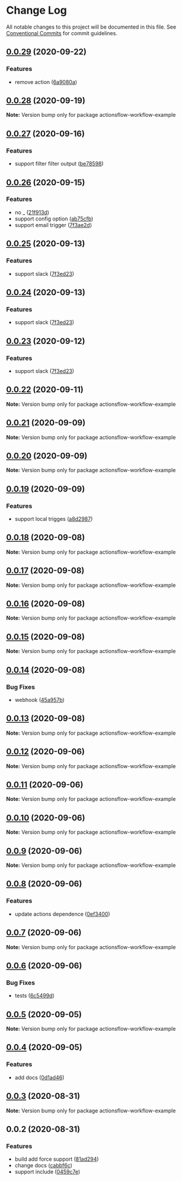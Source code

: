 # Change Log

All notable changes to this project will be documented in this file.
See [Conventional Commits](https://conventionalcommits.org) for commit guidelines.

## [0.0.29](https://github.com/actionsflow/actionsflow/compare/actionsflow-workflow-example@0.0.28...actionsflow-workflow-example@0.0.29) (2020-09-22)

### Features

- remove action ([6a9080a](https://github.com/actionsflow/actionsflow/commit/6a9080a4e6254a95e34316caa4122022d7b8f4be))

## [0.0.28](https://github.com/actionsflow/actionsflow/compare/actionsflow-workflow-example@0.0.27...actionsflow-workflow-example@0.0.28) (2020-09-19)

**Note:** Version bump only for package actionsflow-workflow-example

## [0.0.27](https://github.com/actionsflow/actionsflow/compare/actionsflow-workflow-example@0.0.26...actionsflow-workflow-example@0.0.27) (2020-09-16)

### Features

- support filter filter output ([be78598](https://github.com/actionsflow/actionsflow/commit/be785983194a4b7406dcc4e12726ff23e941ce5c))

## [0.0.26](https://github.com/actionsflow/actionsflow/compare/actionsflow-workflow-example@0.0.25...actionsflow-workflow-example@0.0.26) (2020-09-15)

### Features

- no \_ ([21f913d](https://github.com/actionsflow/actionsflow/commit/21f913ddc3fb95aec299b5d60e5bdcd6d0299a2d))
- support config option ([ab75cfb](https://github.com/actionsflow/actionsflow/commit/ab75cfbcb59fffb6f007d96cc2f6665015632109))
- support email trigger ([7f3ae2d](https://github.com/actionsflow/actionsflow/commit/7f3ae2d35e839eb5e87d35c4d57beb6e9cf03a0e))

## [0.0.25](https://github.com/actionsflow/actionsflow/compare/actionsflow-workflow-example@0.0.22...actionsflow-workflow-example@0.0.25) (2020-09-13)

### Features

- support slack ([7f3ed23](https://github.com/actionsflow/actionsflow/commit/7f3ed23d4c9cd4d1845bf6bd00692726ad6543f5))

## [0.0.24](https://github.com/actionsflow/actionsflow/compare/actionsflow-workflow-example@0.0.22...actionsflow-workflow-example@0.0.24) (2020-09-13)

### Features

- support slack ([7f3ed23](https://github.com/actionsflow/actionsflow/commit/7f3ed23d4c9cd4d1845bf6bd00692726ad6543f5))

## [0.0.23](https://github.com/actionsflow/actionsflow/compare/actionsflow-workflow-example@0.0.22...actionsflow-workflow-example@0.0.23) (2020-09-12)

### Features

- support slack ([7f3ed23](https://github.com/actionsflow/actionsflow/commit/7f3ed23d4c9cd4d1845bf6bd00692726ad6543f5))

## [0.0.22](https://github.com/actionsflow/actionsflow/compare/actionsflow-workflow-example@0.0.21...actionsflow-workflow-example@0.0.22) (2020-09-11)

**Note:** Version bump only for package actionsflow-workflow-example

## [0.0.21](https://github.com/actionsflow/actionsflow/compare/actionsflow-workflow-example@0.0.20...actionsflow-workflow-example@0.0.21) (2020-09-09)

**Note:** Version bump only for package actionsflow-workflow-example

## [0.0.20](https://github.com/actionsflow/actionsflow/compare/actionsflow-workflow-example@0.0.19...actionsflow-workflow-example@0.0.20) (2020-09-09)

**Note:** Version bump only for package actionsflow-workflow-example

## [0.0.19](https://github.com/actionsflow/actionsflow/compare/actionsflow-workflow-example@0.0.18...actionsflow-workflow-example@0.0.19) (2020-09-09)

### Features

- support local trigges ([a8d2987](https://github.com/actionsflow/actionsflow/commit/a8d29876930cffd9635a0e6052d918295ddbb24c))

## [0.0.18](https://github.com/actionsflow/actionsflow/compare/actionsflow-workflow-example@0.0.17...actionsflow-workflow-example@0.0.18) (2020-09-08)

**Note:** Version bump only for package actionsflow-workflow-example

## [0.0.17](https://github.com/actionsflow/actionsflow/compare/actionsflow-workflow-example@0.0.16...actionsflow-workflow-example@0.0.17) (2020-09-08)

**Note:** Version bump only for package actionsflow-workflow-example

## [0.0.16](https://github.com/actionsflow/actionsflow/compare/actionsflow-workflow-example@0.0.15...actionsflow-workflow-example@0.0.16) (2020-09-08)

**Note:** Version bump only for package actionsflow-workflow-example

## [0.0.15](https://github.com/actionsflow/actionsflow/compare/actionsflow-workflow-example@0.0.14...actionsflow-workflow-example@0.0.15) (2020-09-08)

**Note:** Version bump only for package actionsflow-workflow-example

## [0.0.14](https://github.com/actionsflow/actionsflow/compare/actionsflow-workflow-example@0.0.13...actionsflow-workflow-example@0.0.14) (2020-09-08)

### Bug Fixes

- webhook ([45a957b](https://github.com/actionsflow/actionsflow/commit/45a957b85f027c4d106bd4fde153b31684d73fcb))

## [0.0.13](https://github.com/actionsflow/actionsflow/compare/actionsflow-workflow-example@0.0.12...actionsflow-workflow-example@0.0.13) (2020-09-08)

**Note:** Version bump only for package actionsflow-workflow-example

## [0.0.12](https://github.com/actionsflow/actionsflow/compare/actionsflow-workflow-example@0.0.11...actionsflow-workflow-example@0.0.12) (2020-09-06)

**Note:** Version bump only for package actionsflow-workflow-example

## [0.0.11](https://github.com/actionsflow/actionsflow/compare/actionsflow-workflow-example@0.0.10...actionsflow-workflow-example@0.0.11) (2020-09-06)

**Note:** Version bump only for package actionsflow-workflow-example

## [0.0.10](https://github.com/actionsflow/actionsflow/compare/actionsflow-workflow-example@0.0.9...actionsflow-workflow-example@0.0.10) (2020-09-06)

**Note:** Version bump only for package actionsflow-workflow-example

## [0.0.9](https://github.com/actionsflow/actionsflow/compare/actionsflow-workflow-example@0.0.8...actionsflow-workflow-example@0.0.9) (2020-09-06)

**Note:** Version bump only for package actionsflow-workflow-example

## [0.0.8](https://github.com/actionsflow/actionsflow/compare/actionsflow-workflow-example@0.0.7...actionsflow-workflow-example@0.0.8) (2020-09-06)

### Features

- update actions dependence ([0ef3400](https://github.com/actionsflow/actionsflow/commit/0ef3400a745171f64c475a7d197cea8322260685))

## [0.0.7](https://github.com/actionsflow/actionsflow/compare/actionsflow-workflow-example@0.0.6...actionsflow-workflow-example@0.0.7) (2020-09-06)

**Note:** Version bump only for package actionsflow-workflow-example

## [0.0.6](https://github.com/actionsflow/actionsflow/compare/actionsflow-workflow-example@0.0.5...actionsflow-workflow-example@0.0.6) (2020-09-06)

### Bug Fixes

- tests ([6c5499d](https://github.com/actionsflow/actionsflow/commit/6c5499d4b56efd98672462b67216b27da3c0484d))

## [0.0.5](https://github.com/actionsflow/actionsflow/compare/actionsflow-workflow-example@0.0.4...actionsflow-workflow-example@0.0.5) (2020-09-05)

**Note:** Version bump only for package actionsflow-workflow-example

## [0.0.4](https://github.com/actionsflow/actionsflow/compare/actionsflow-workflow-example@0.0.3...actionsflow-workflow-example@0.0.4) (2020-09-05)

### Features

- add docs ([0d1ad46](https://github.com/actionsflow/actionsflow/commit/0d1ad468725b9da5c87e79b242b70e3c51f7ea68))

## [0.0.3](https://github.com/actionsflow/actionsflow/compare/actionsflow-workflow-example@0.0.2...actionsflow-workflow-example@0.0.3) (2020-08-31)

**Note:** Version bump only for package actionsflow-workflow-example

## 0.0.2 (2020-08-31)

### Features

- build add force support ([81ad294](https://github.com/actionsflow/actionsflow/commit/81ad294863f72cbc4478f61eada5547b53e3fca3))
- change docs ([cabbf6c](https://github.com/actionsflow/actionsflow/commit/cabbf6c98fe4db9995a162446b9760dd2888021c))
- support include ([0459c7e](https://github.com/actionsflow/actionsflow/commit/0459c7e08f549259e87fb6acceb092d370f4cb76))

